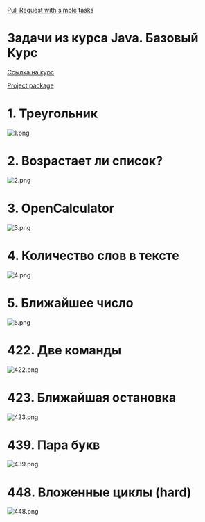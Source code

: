 [Pull Request with simple tasks](https://github.com/ilya-noize/coderun-tasks/pull/1)

# Задачи из курса Java. Базовый Курс

[Ссылка на курс](https://stepik.org/course/187)<br/>

[Project package](src/main/java/ru/yandex/coderun/solutions/stepik)<br/>

# 1. Треугольник
![1.png](src/main/resources/1.png)


# 2. Возрастает ли список?
![2.png](src/main/resources/2.png)


# 3. OpenCalculator
![3.png](src/main/resources/3.png)


# 4. Количество слов в тексте
![4.png](src/main/resources/4.png)


# 5. Ближайшее число
![5.png](src/main/resources/5.png)


# 422. Две команды
![422.png](src/main/resources/422.png)


# 423. Ближайшая остановка
![423.png](src/main/resources/423.png)


# 439. Пара букв
![439.png](src/main/resources/439.png)


# 448. Вложенные циклы (hard)
![448.png](src/main/resources/448.png)